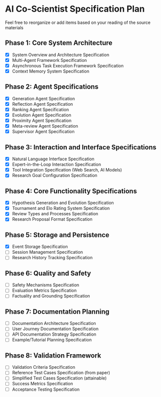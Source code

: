 # AI Co-Scientist Specification Plan

Feel free to reorganize or add items based on your reading of the source materials

## Phase 1: Core System Architecture
- [x] System Overview and Architecture Specification
- [x] Multi-Agent Framework Specification
- [x] Asynchronous Task Execution Framework Specification
- [x] Context Memory System Specification

## Phase 2: Agent Specifications
- [x] Generation Agent Specification
- [x] Reflection Agent Specification  
- [x] Ranking Agent Specification
- [x] Evolution Agent Specification
- [x] Proximity Agent Specification
- [x] Meta-review Agent Specification
- [x] Supervisor Agent Specification

## Phase 3: Interaction and Interface Specifications
- [x] Natural Language Interface Specification
- [x] Expert-in-the-Loop Interaction Specification
- [x] Tool Integration Specification (Web Search, AI Models)
- [x] Research Goal Configuration Specification

## Phase 4: Core Functionality Specifications
- [x] Hypothesis Generation and Evolution Specification
- [x] Tournament and Elo Rating System Specification
- [x] Review Types and Processes Specification
- [x] Research Proposal Format Specification

## Phase 5: Storage and Persistence
- [x] Event Storage Specification
- [ ] Session Management Specification
- [ ] Research History Tracking Specification

## Phase 6: Quality and Safety
- [ ] Safety Mechanisms Specification
- [ ] Evaluation Metrics Specification
- [ ] Factuality and Grounding Specification

## Phase 7: Documentation Planning
- [ ] Documentation Architecture Specification
- [ ] User Journey Documentation Specification
- [ ] API Documentation Strategy Specification
- [ ] Example/Tutorial Planning Specification

## Phase 8: Validation Framework
- [ ] Validation Criteria Specification
- [ ] Reference Test Cases Specification (from paper)
- [ ] Simplified Test Cases Specification (attainable)
- [ ] Success Metrics Specification
- [ ] Acceptance Testing Specification